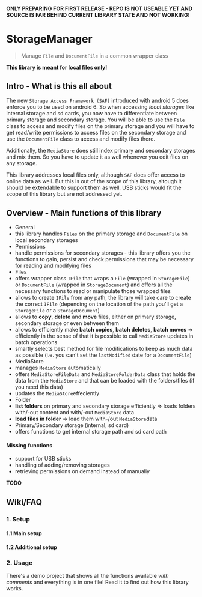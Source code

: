 #### ONLY PREPARING FOR FIRST RELEASE - REPO IS NOT USEABLE YET AND SOURCE IS FAR BEHIND CURRENT LIBRARY STATE AND NOT WORKING!

# StorageManager
> Manage `File` and `DocumentFile` in a common wrapper class

**This library is meant for local files only!** 

## Intro - What is this all about

The new `Storage Access Framework (SAF)` introduced with android 5 does enforce you to be used on android 6. So when accessing *local storages* like internal storage and sd cards, you now have to differentiate between primary storage and secondary storage. You will be able to use the `File` class to access and modify files on the primary storage and you will have to get read/write permissions to access files on the secondary storage and use the `DocumentFile` class to access and modify files there.

Additionally, the `MediaStore` does still index primary and secondary storages and mix them. So you have to update it as well whenever you edit files on any storage.

This library addresses local files only, although `SAF` does offer access to online data as well. But this is out of the scope of this library, altough it should be extendable to support them as well. USB sticks would fit the scope of this library but are not addressed yet.

## Overview - Main functions of this library

* General
 * this library handles `Files` on the primary storage and `DocumentFile` on local secondary storages
* Permissions
 * handle permissions for secondary storages - this library offers you the functions to gain, persist and check permissions that may be necessary for reading and modifying files
* Files
 * offers wrapper class `IFile` that wraps a `File` (wrapped in `StorageFile`) or `DocumentFile` (wrapped in `StorageDocument`) and offers all the necessary functions to read or manipulate those wrapped files
 * allows to create `IFile` from any path, the library will take care to create the correct `IFile` (depending on the location of the path you'll get a `StorageFile` or a `StorageDocument`)
 * allows to **copy**, **delete** and **move**  files, either on primary storage, secondary storage or even between them
 * allows to efficiently make **batch copies**, **batch deletes**, **batch moves** => efficiently in the sense of that it is possible to call `MediaStore` updates in batch operations
 * smartly selects best method for file modifications to keep as much data as possible (i.e. you can't set the `lastModified` date for a `DocumentFile`)
* MediaStore
 * manages `MediaStore` automatically
 * offers `MediaStoreFileData` and `MediaStoreFolderData` class that holds the data from the `MediaStore` and that can be loaded with the folders/files (if you need this data)
 * updates the `MediaStore`effeciently
* Folder
 * **list folders** on primary and secondary storage efficiently => loads folders with/-out content and with/-out `MediaStore` data 
 * **load files in folder** => load them with-/out `MediaStore`data
* Primary/Secondary storage (internal, sd card) 
 * offers functions to get internal storage path and sd card path

#### Missing functions

* support for USB sticks
* handling of adding/removing storages
* retrieving permissions on demand instead of manually

**TODO**

## Wiki/FAQ

### 1. Setup

#### 1.1 Main setup

#### 1.2 Additional setup

### 2. Usage

There's a demo project that shows all the functions available *with comments* and everything is in one file! Read it to find out how this library works.
